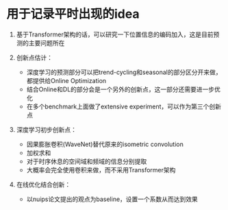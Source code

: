 # 用于记录平时出现的idea

1. 基于Transformer架构的话，可以研究一下位置信息的编码加入，这是目前预测的主要问题所在

2. 创新点估计：
   - 深度学习的预测部分可以把trend-cycling和seasonal的部分区分开来做，都提供给Online Optimization
   - 结合Online和DL的部分会是一个另外的创新点，这一部分还需要进一步优化
   - 在多个benchmark上面做了extensive experiment，可以作为第三个创新点

3. 深度学习初步创新点：
   - 因果膨胀卷积(WaveNet)替代原来的isometric convolution
   - 加权求和
   - 对于时序休息的空间域和频域的信息分别提取
   - 大概率会完全使用卷积来做，而不采用Transformer架构

5. 在线优化结合创新：
   - 以nuips论文提出的观点为baseline，设置一个系数从而达到效果
